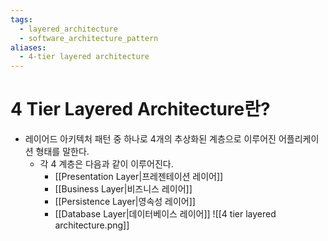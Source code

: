 ```yaml
---
tags:
  - layered_architecture
  - software_architecture_pattern
aliases:
  - 4-tier layered architecture
---
```

# 4 Tier Layered Architecture란?
- 레이어드 아키텍처 패턴 중 하나로 4개의 추상화된 계층으로 이루어진 어플리케이션 형태를 말한다.
	- 각 4 계층은 다음과 같이 이루어진다.
		 - [[Presentation Layer|프레젠테이션 레이어]]
		- [[Business Layer|비즈니스 레이어]]
		- [[Persistence Layer|영속성 레이어]]
		- [[Database Layer|데이터베이스 레이어]]
![[4 tier layered architecture.png]]
